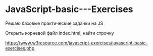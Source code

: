 # JavaScript-basic---Exercises

Решаю базовые практические задачки на JS

Открыть корневой файл index.html, найти строчку
<script src="ex-УКАЗАТЬ НОМЕР ЗАДАЧИ/index.js"></script>


https://www.w3resource.com/javascript-exercises/javascript-basic-exercises.php
